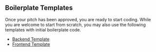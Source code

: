 ## Boilerplate Templates

Once your pitch has been approved, you are ready to start coding. While you are welcome to
start from scratch, you may also use the following templates with initial boilerplate code.

- [Backend Template](https://github.com/FullstackAcademy/capstone-backend)
- [Frontend Template](https://github.com/FullstackAcademy/capstone-frontend)

